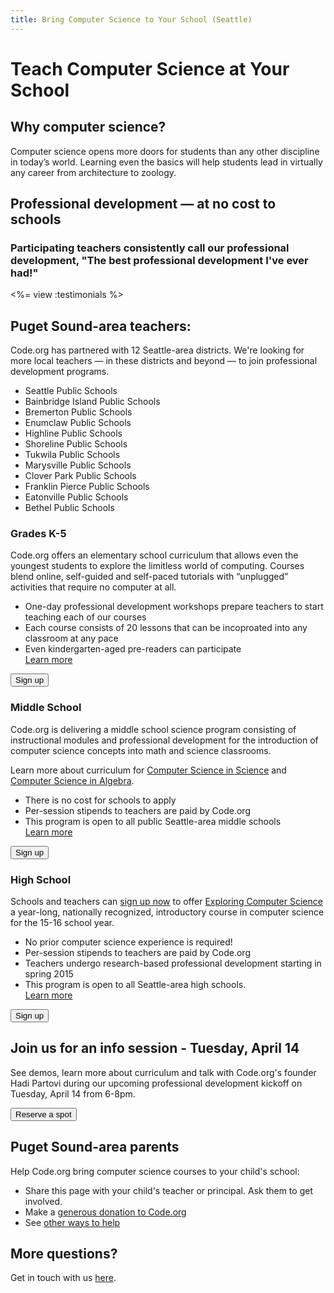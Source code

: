```yaml
---
title: Bring Computer Science to Your School (Seattle)
---
```


# Teach Computer Science at Your School

## Why computer science?

Computer science opens more doors for students than any other discipline in today’s world. Learning even the basics will help students lead in virtually any career  from architecture to zoology.

## Professional development — at no cost to schools

### Participating teachers consistently call our professional development, "The best professional development I've ever had!"

<%= view :testimonials %>

## Puget Sound-area teachers:

Code.org has partnered with 12 Seattle-area districts. We're looking for more local teachers — in these districts and beyond — to join professional development programs. 

- Seattle Public Schools
- Bainbridge Island Public Schools
- Bremerton Public Schools
- Enumclaw Public Schools
- Highline Public Schools
- Shoreline Public Schools
- Tukwila Public Schools
- Marysville Public Schools
- Clover Park Public Schools
- Franklin Pierce Public Schools
- Eatonville Public Schools
- Bethel Public Schools

### Grades K-5

Code.org offers an elementary school curriculum that allows even the youngest students to explore the limitless world of computing. Courses blend online, self-guided and self-paced tutorials with “unplugged” activities that require no computer at all.

- One-day professional development workshops prepare teachers to start teaching each of our courses
- Each course consists of 20 lessons that can be incoproated into any classroom at any pace
- Even kindergarten-aged pre-readers can participate<br />
[Learn more](/k5)

[<button>Sign up</button>](/professional-development-workshops)


### Middle School

Code.org is delivering a middle school science program consisting of instructional modules and professional development for the introduction of computer science concepts into math and science classrooms.

Learn more about curriculum for [Computer Science in Science](/curriculum/mss) and [Computer Science in Algebra](/curriculum/msm).

- There is no cost for schools to apply
- Per-session stipends to teachers are paid by Code.org
- This program is open to all public Seattle-area middle schools<br />
[Learn more](/educate/professional-development)

[<button>Sign up</button>](http://www.jotformpro.com/form/50198109848969)

### High School

Schools and teachers can [sign up now](https://bit.ly/ApplyToCode) to offer [Exploring Computer Science](exploringcs.org/curriculum) a year-long, nationally recognized, introductory course in computer science for the 15-16 school year.

- No prior computer science experience is required!
- Per-session stipends to teachers are paid by Code.org
- Teachers undergo research-based professional development starting in spring 2015
- This program is open to all Seattle-area high schools.<br />
[Learn more](/educate/professional-development)

[<button>Sign up</button>](http://www.jotformpro.com/form/50198109848969)


## Join us for an info session - Tuesday, April 14

See demos, learn more about curriculum and talk with Code.org's founder Hadi Partovi during our upcoming professional development kickoff on Tuesday, April 14 from 6-8pm.

[<button>Reserve a spot</button>](https://www.eventbrite.com/e/codeorgs-puget-sound-kickoff-tickets-16403153273)


## Puget Sound-area parents

Help Code.org bring computer science courses to your child's school:

* Share this page with your child's teacher or principal. Ask them to get involved.
* Make a [generous donation to Code.org](/donate)
* See [other ways to help](/help)

## More questions?

Get in touch with us [here](http://support.code.org/).
